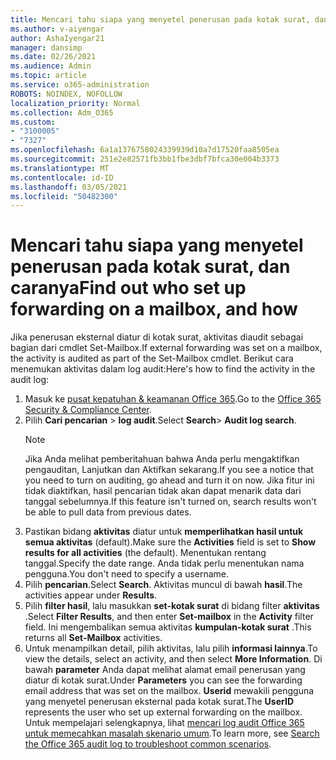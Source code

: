 ```yaml
---
title: Mencari tahu siapa yang menyetel penerusan pada kotak surat, dan caranya
ms.author: v-aiyengar
author: AshaIyengar21
manager: dansimp
ms.date: 02/26/2021
ms.audience: Admin
ms.topic: article
ms.service: o365-administration
ROBOTS: NOINDEX, NOFOLLOW
localization_priority: Normal
ms.collection: Adm_O365
ms.custom:
- "3100005"
- "7327"
ms.openlocfilehash: 6a1a1376758024339939d10a7d17520faa8505ea
ms.sourcegitcommit: 251e2e82571fb3bb1fbe3dbf7bfca30e004b3373
ms.translationtype: MT
ms.contentlocale: id-ID
ms.lasthandoff: 03/05/2021
ms.locfileid: "50482300"
---
```

# <a name="find-out-who-set-up-forwarding-on-a-mailbox-and-how"></a><span data-ttu-id="991e3-102">Mencari tahu siapa yang menyetel penerusan pada kotak surat, dan caranya</span><span class="sxs-lookup"><span data-stu-id="991e3-102">Find out who set up forwarding on a mailbox, and how</span></span>

<span data-ttu-id="991e3-103">Jika penerusan eksternal diatur di kotak surat, aktivitas diaudit sebagai bagian dari cmdlet Set-Mailbox.</span><span class="sxs-lookup"><span data-stu-id="991e3-103">If external forwarding was set on a mailbox, the activity is audited as part of the Set-Mailbox cmdlet.</span></span> <span data-ttu-id="991e3-104">Berikut cara menemukan aktivitas dalam log audit:</span><span class="sxs-lookup"><span data-stu-id="991e3-104">Here's how to find the activity in the audit log:</span></span>

1. <span data-ttu-id="991e3-105">Masuk ke [pusat kepatuhan & keamanan Office 365](https://go.microsoft.com/fwlink/p/?linkid=2077143).</span><span class="sxs-lookup"><span data-stu-id="991e3-105">Go to the [Office 365 Security & Compliance Center](https://go.microsoft.com/fwlink/p/?linkid=2077143).</span></span>
1. <span data-ttu-id="991e3-106">Pilih **Cari pencarian** >  **log audit**.</span><span class="sxs-lookup"><span data-stu-id="991e3-106">Select **Search**> **Audit log search**.</span></span>
    > [!NOTE]
    > <span data-ttu-id="991e3-107">Jika Anda melihat pemberitahuan bahwa Anda perlu mengaktifkan pengauditan, Lanjutkan dan Aktifkan sekarang.</span><span class="sxs-lookup"><span data-stu-id="991e3-107">If you see a notice that you need to turn on auditing, go ahead and turn it on now.</span></span> <span data-ttu-id="991e3-108">Jika fitur ini tidak diaktifkan, hasil pencarian tidak akan dapat menarik data dari tanggal sebelumnya.</span><span class="sxs-lookup"><span data-stu-id="991e3-108">If this feature isn't turned on, search results won't be able to pull data from previous dates.</span></span>
1. <span data-ttu-id="991e3-109">Pastikan bidang **aktivitas** diatur untuk **memperlihatkan hasil untuk semua aktivitas** (default).</span><span class="sxs-lookup"><span data-stu-id="991e3-109">Make sure the **Activities** field is set to **Show results for all activities** (the default).</span></span> <span data-ttu-id="991e3-110">Menentukan rentang tanggal.</span><span class="sxs-lookup"><span data-stu-id="991e3-110">Specify the date range.</span></span> <span data-ttu-id="991e3-111">Anda tidak perlu menentukan nama pengguna.</span><span class="sxs-lookup"><span data-stu-id="991e3-111">You don't need to specify a username.</span></span>
1. <span data-ttu-id="991e3-112">Pilih **pencarian**.</span><span class="sxs-lookup"><span data-stu-id="991e3-112">Select **Search**.</span></span> <span data-ttu-id="991e3-113">Aktivitas muncul di bawah **hasil**.</span><span class="sxs-lookup"><span data-stu-id="991e3-113">The activities appear under **Results**.</span></span>
1. <span data-ttu-id="991e3-114">Pilih **filter hasil**, lalu masukkan **set-kotak surat** di bidang filter **aktivitas** .</span><span class="sxs-lookup"><span data-stu-id="991e3-114">Select **Filter Results**, and then enter **Set-mailbox** in the **Activity** filter field.</span></span> <span data-ttu-id="991e3-115">Ini mengembalikan semua aktivitas **kumpulan-kotak surat** .</span><span class="sxs-lookup"><span data-stu-id="991e3-115">This returns all **Set-Mailbox** activities.</span></span>
1. <span data-ttu-id="991e3-116">Untuk menampilkan detail, pilih aktivitas, lalu pilih **informasi lainnya**.</span><span class="sxs-lookup"><span data-stu-id="991e3-116">To view the details, select an activity, and then select **More Information**.</span></span> <span data-ttu-id="991e3-117">Di bawah **parameter** Anda dapat melihat alamat email penerusan yang diatur di kotak surat.</span><span class="sxs-lookup"><span data-stu-id="991e3-117">Under **Parameters** you can see the forwarding email address that was set on the mailbox.</span></span> <span data-ttu-id="991e3-118">**Userid** mewakili pengguna yang menyetel penerusan eksternal pada kotak surat.</span><span class="sxs-lookup"><span data-stu-id="991e3-118">The **UserID** represents the user who set up external forwarding on the mailbox.</span></span>
<span data-ttu-id="991e3-119">Untuk mempelajari selengkapnya, lihat [mencari log audit Office 365 untuk memecahkan masalah skenario umum](https://go.microsoft.com/fwlink/?linkid=2103944).</span><span class="sxs-lookup"><span data-stu-id="991e3-119">To learn more, see [Search the Office 365 audit log to troubleshoot common scenarios](https://go.microsoft.com/fwlink/?linkid=2103944).</span></span>